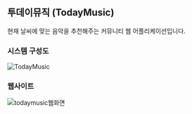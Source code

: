 ## 투데이뮤직 (TodayMusic)

현재 날씨에 맞는 음악을 추천해주는 커뮤니티 웹 어플리케이션입니다. 

### 시스템 구성도

![TodayMusic](https://user-images.githubusercontent.com/75430912/111971347-955c8080-8b3f-11eb-9cd8-55582aa56b1b.png)




### 웹사이트
![todaymusic웹화면](https://user-images.githubusercontent.com/75430912/111972140-77dbe680-8b40-11eb-8723-b25e3b3787f4.JPG)
